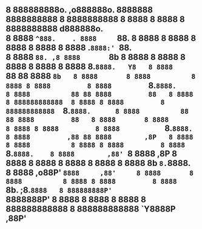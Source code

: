 8 888888888o.          ,o888888o. 8888888 8888888888 8 8888888888    8 8888 8 8888         8 8888888888     d888888o.     
8 8888    `^888.    . 8888     `88.     8 8888       8 8888          8 8888 8 8888         8 8888         .`8888:' `88.  
8 8888        `88. ,8 8888       `8b    8 8888       8 8888          8 8888 8 8888         8 8888         8.`8888.   Y8  
8 8888         `88 88 8888        `8b   8 8888       8 8888          8 8888 8 8888         8 8888         `8.`8888.      
8 8888          88 88 8888         88   8 8888       8 888888888888  8 8888 8 8888         8 888888888888  `8.`8888.     
8 8888          88 88 8888         88   8 8888       8 8888          8 8888 8 8888         8 8888           `8.`8888.    
8 8888         ,88 88 8888        ,8P   8 8888       8 8888          8 8888 8 8888         8 8888            `8.`8888.   
8 8888        ,88' `8 8888       ,8P    8 8888       8 8888          8 8888 8 8888         8 8888        8b   `8.`8888.  
8 8888    ,o88P'    ` 8888     ,88'     8 8888       8 8888          8 8888 8 8888         8 8888        `8b.  ;8.`8888  
8 888888888P'          `8888888P'       8 8888       8 8888          8 8888 8 888888888888 8 888888888888 `Y8888P ,88P'  
---

